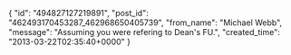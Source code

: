  {
   "id": "494827127219891",
   "post_id": "462493170453287_462968650405739",
   "from_name": "Michael Webb",
   "message": "Assuming you were refering to Dean's FU.",
   "created_time": "2013-03-22T02:35:40+0000"
 }
